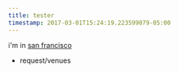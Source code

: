 ```yaml
---
title: tester
timestamp: 2017-03-01T15:24:19.223599079-05:00
---
```


i'm in [san francisco](location/place)
* request/venues
